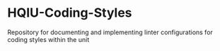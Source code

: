 # HQIU-Coding-Styles
Repository for documenting and implementing linter configurations for coding styles within the unit

